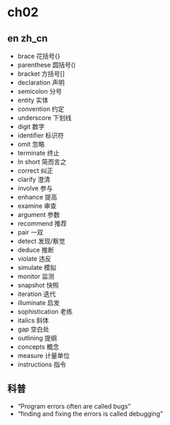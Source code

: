 # ch02

## en zh_cn

- brace 花括号{}
- parenthese 圆括号()
- bracket 方括号[]
- declaration 声明
- semicolon 分号
- entity 实体
- convention 约定
- underscore 下划线
- digit 数字
- identifier 标识符
- omit 忽略
- terminate 终止
- In short 简而言之
- correct 纠正
- clarify 澄清
- involve 参与
- enhance 提高
- examine 审查
- argument 参数
- recommend 推荐
- pair 一双
- detect 发现/察觉
- deduce 推断
- violate 违反
- simulate 模拟
- monitor 监测
- snapshot 快照
- iteration 迭代
- illuminate 启发
- sophistication 老练
- italics 斜体
- gap 空白处
- outlining 提纲
- concepts 概念
- measure 计量单位
- instructions 指令

## 科普

- “Program errors often are called bugs”
- “finding and fixing the errors is called debugging”